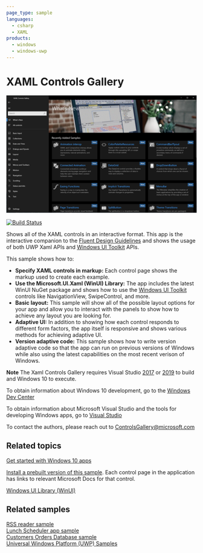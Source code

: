 ```yaml
---
page_type: sample
languages:
  - csharp
  - XAML
products:
  - windows
  - windows-uwp
---
```


# XAML Controls Gallery

![Xaml Gallery Screenshot](README_Images/XamlGalleryLanding.PNG)

[![Build Status](https://dev.azure.com/stmoy/Xaml%20Controls%20Gallery/_apis/build/status/XAML%20Controls%20%20Gallery%20-%20CI%20Tests?branchName=master)](https://dev.azure.com/stmoy/Xaml%20Controls%20Gallery/_build/latest?definitionId=2&branchName=master)

Shows all of the XAML controls in an interactive format. This app is the interactive companion to the [Fluent Design Guidelines](https://docs.microsoft.com/windows/uwp/design/basics/) and shows the usage of both UWP Xaml APIs and [Windows UI Toolkit](https://docs.microsoft.com/uwp/toolkits/winui/) APIs.

This sample shows how to:

- **Specify XAML controls in markup:** Each control page shows the markup used to create each example.
- **Use the Microsoft.UI.Xaml (WinUI) Library:** The app includes the latest WinUI NuGet package and shows how to use the [Windows UI Toolkit](https://docs.microsoft.com/uwp/toolkits/winui/) controls like NavigationView, SwipeControl, and more.
- **Basic layout:** This sample will show all of the possible layout options for your app and allow you to interact with the panels to show how to achieve any layout you are looking for.
- **Adaptive UI:** In addition to showing how each control responds to different form factors, the app itself is responsive and shows various methods for achieving adaptive UI.
- **Version adaptive code:** This sample shows how to write version adaptive code so that the app can run on previous versions of Windows while also using the latest capabilities on the most recent verison of Windows.

**Note** The Xaml Controls Gallery requires Visual Studio [2017](http://go.microsoft.com/fwlink/?LinkID=532422) or [2019](https://visualstudio.microsoft.com/vs/) to build and Windows 10 to execute.

To obtain information about Windows 10 development, go to the [Windows Dev Center](https://developer.microsoft.com/windows)

To obtain information about Microsoft Visual Studio and the tools for developing Windows apps, go to [Visual Studio](http://go.microsoft.com/fwlink/?LinkID=532422)

To contact the authors, please reach out to ControlsGallery@microsoft.com

## Related topics

[Get started with Windows 10 apps](https://docs.microsoft.com/windows/uwp/get-started/)  

[Install a prebuilt version of this sample](https://www.microsoft.com/store/productId/9MSVH128X2ZT). Each control page in the application has links to relevant Microsoft Docs for that control.

[Windows UI Library (WinUI)](https://docs.microsoft.com/uwp/toolkits/winui/)

## Related samples

[RSS reader sample](https://github.com/Microsoft/Windows-appsample-rssreader)  
[Lunch Scheduler app sample](https://github.com/Microsoft/Windows-appsample-lunch-scheduler)  
[Customers Orders Database sample](https://github.com/Microsoft/Windows-appsample-customers-orders-database)  
[Universal Windows Platform (UWP) Samples](https://github.com/Microsoft/Windows-universal-samples/tree/dev)
